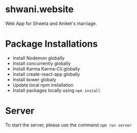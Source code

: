 # shwani.website

Web App for Shweta and Aniket's marriage.

# Package Installations

* Install Nodemon globally
* Install concurrently globally
* Install Karma Karma-Cli globally
* Install create-react-app globally
* Install bower globaly
* Update local npm installation
* Install packages locally using `npm install`

# Server

To start the server, please use the command `npm run server`
